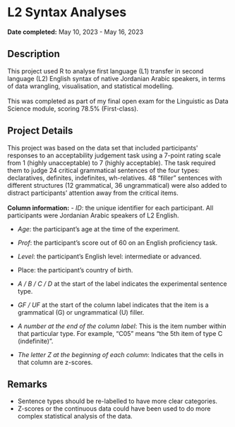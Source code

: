 <h1>L2 Syntax Analyses</h1>

<b>Date completed:</b> May 10, 2023 - May 16, 2023

<h2>Description</h2>
This project used R to analyse first language (L1) transfer in second language (L2) English syntax of native Jordanian Arabic speakers, in terms of data wrangling, visualisation, and statistical modelling.
<br>
<br>
This was completed as part of my final open exam for the Linguistic as Data Science module, scoring 78.5% (First-class). 

<h2>Project Details</h2>
This project was based on the data set that included participants' responses to an acceptability judgement task using a 7-point rating scale from 1 (highly unacceptable) to 7 (highly acceptable). The task required them to judge 24 critical grammatical sentences of the four types: declaratives, definites, indefinites, wh-relatives. 48 “filler” sentences with different structures (12 grammatical, 36 ungrammatical) were also added to distract participants’ attention away from the critical items. 
<br>
<br>
<b>Column information:</b>
- <i>ID</i>: the unique identifier for each participant. All participants were Jordanian Arabic
speakers of L2 English.

- <i>Age</i>: the participant’s age at the time of the experiment.

- <i>Prof</i>: the participant’s score out of 60 on an English proficiency task.

- <i>Level</i>: the participant’s English level: intermediate or advanced.

- </i>Place</i>: the participant’s country of birth.

- <i>A / B / C / D</i> at the start of the label indicates the experimental sentence type.

- <i>GF / UF</i> at the start of the column label indicates that the item is a grammatical (G) or ungrammatical (U) filler.

- <i>A number at the end of the column label</i>: This is the item number within that particular type. For example, “C05” means “the 5th item of type C (indefinite)”.

- <i>The letter Z at the beginning of each column</i>: Indicates that the cells in that column are z-scores.

<h2>Remarks</h2>

- Sentence types should be re-labelled to have more clear categories. 
- Z-scores or the continuous data could have been used to do more complex statistical analysis of the data. 
